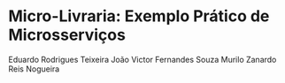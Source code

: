 # Micro-Livraria: Exemplo Prático de Microsserviços

Eduardo Rodrigues Teixeira
João Victor Fernandes Souza
Murilo Zanardo Reis Nogueira
